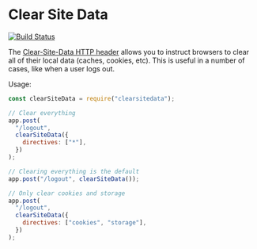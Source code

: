 # Clear Site Data

[![Build Status](https://travis-ci.org/helmetjs/clearsitedata.svg?branch=master)](https://travis-ci.org/helmetjs/clearsitedata)

The [Clear-Site-Data HTTP header](https://w3c.github.io/webappsec-clear-site-data/) allows you to instruct browsers to clear all of their local data (caches, cookies, etc). This is useful in a number of cases, like when a user logs out.

Usage:

```javascript
const clearSiteData = require("clearsitedata");

// Clear everything
app.post(
  "/logout",
  clearSiteData({
    directives: ["*"],
  })
);

// Clearing everything is the default
app.post("/logout", clearSiteData());

// Only clear cookies and storage
app.post(
  "/logout",
  clearSiteData({
    directives: ["cookies", "storage"],
  })
);
```
